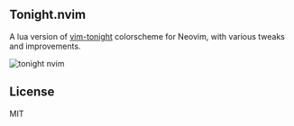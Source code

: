 Tonight.nvim
-------

A lua version of [vim-tonight](https://github.com/jnnl/vim-tonight) colorscheme for Neovim, with various tweaks and improvements.

![tonight nvim](https://github.com/jnnl/tonight.nvim/assets/8762444/a235aaa3-3a02-4377-b013-649c5a4f42d0)


License
-------

MIT
